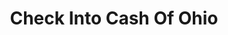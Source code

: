 ---
title: Check Into Cash Of Ohio
slug: check-into-cash-of-ohio
updated-on: '2024-05-30T13:44:31.749Z'
created-on: '2024-05-30T13:41:46.671Z'
published-on: '2024-05-30T13:54:32.469Z'
f_city-state-2:
- cms/city/middletown-oh.md
- cms/city/portsmouth-oh.md
- cms/city/elyria-oh.md
- cms/city/warren-oh.md
- cms/city/newark-oh.md
- cms/city/euclid-oh.md
- cms/city/wooster-oh.md
- cms/city/sidney-oh.md
- cms/city/bucyrus-oh.md
- cms/city/alliance-oh.md
- cms/city/sandusky-oh.md
- cms/city/niles-oh.md
- cms/city/youngstown-oh.md
- cms/city/lebanon-oh.md
- cms/city/hartville-oh.md
- cms/city/bryan-oh.md
- cms/city/piqua-oh.md
- cms/city/norwalk-oh.md
- cms/city/troy-oh.md
- cms/city/kent-oh.md
- cms/city/dover-oh.md
- cms/city/chillicothe-oh.md
- cms/city/defiance-oh.md
- cms/city/lima-oh.md
- cms/city/brunswick-oh.md
- cms/city/gallipolis-oh.md
- cms/city/mansfield-oh.md
- cms/city/oregon-oh.md
- cms/city/willoughby-oh.md
- cms/city/tiffin-oh.md
- cms/city/salem-oh.md
- cms/city/galion-oh.md
- cms/city/lorain-oh.md
- cms/city/harrison-oh.md
- cms/city/circleville-oh.md
- cms/city/massillon-oh.md
- cms/city/xenia-oh.md
- cms/city/hamilton-oh.md
- cms/city/canton-oh.md
- cms/city/toledo-oh.md
- cms/city/dayton-oh.md
- cms/city/marion-oh.md
- cms/city/lancaster-oh.md
- cms/city/akron-oh.md
- cms/city/findlay-oh.md
- cms/city/ashtabula-oh.md
- cms/city/springfield-oh.md
- cms/city/napoleon-oh.md
- cms/city/sonora-oh.md
- cms/city/bedford-oh.md
- cms/city/bowling-green-oh.md
f_locations:
- cms/payday-loan/check-into-cash-of-ohio-13512.md
- cms/payday-loan/check-into-cash-of-ohio-13513.md
- cms/payday-loan/check-into-cash-of-ohio-13514.md
- cms/payday-loan/check-into-cash-of-ohio-13515.md
- cms/payday-loan/check-into-cash-of-ohio-13516.md
- cms/payday-loan/check-into-cash-of-ohio-13517.md
- cms/payday-loan/check-into-cash-of-ohio-13518.md
- cms/payday-loan/check-into-cash-of-ohio-13519.md
- cms/payday-loan/check-into-cash-of-ohio-13520.md
- cms/payday-loan/check-into-cash-of-ohio-13521.md
- cms/payday-loan/check-into-cash-of-ohio-13522.md
- cms/payday-loan/check-into-cash-of-ohio-13523.md
- cms/payday-loan/check-into-cash-of-ohio-13524.md
- cms/payday-loan/check-into-cash-of-ohio-13525.md
- cms/payday-loan/check-into-cash-of-ohio-13526.md
- cms/payday-loan/check-into-cash-of-ohio-13527.md
- cms/payday-loan/check-into-cash-of-ohio-13528.md
- cms/payday-loan/check-into-cash-of-ohio-13529.md
- cms/payday-loan/check-into-cash-of-ohio-13530.md
- cms/payday-loan/check-into-cash-of-ohio-13531.md
- cms/payday-loan/check-into-cash-of-ohio-13532.md
- cms/payday-loan/check-into-cash-of-ohio-13533.md
- cms/payday-loan/check-into-cash-of-ohio-13534.md
- cms/payday-loan/check-into-cash-of-ohio-13535.md
- cms/payday-loan/check-into-cash-of-ohio-13536.md
- cms/payday-loan/check-into-cash-of-ohio-13537.md
- cms/payday-loan/check-into-cash-of-ohio-13538.md
- cms/payday-loan/check-into-cash-of-ohio-13539.md
- cms/payday-loan/check-into-cash-of-ohio-13540.md
- cms/payday-loan/check-into-cash-of-ohio-13541.md
- cms/payday-loan/check-into-cash-of-ohio-13542.md
- cms/payday-loan/check-into-cash-of-ohio-13543.md
- cms/payday-loan/check-into-cash-of-ohio-13544.md
- cms/payday-loan/check-into-cash-of-ohio-13545.md
- cms/payday-loan/check-into-cash-of-ohio-13546.md
- cms/payday-loan/check-into-cash-of-ohio-13547.md
- cms/payday-loan/check-into-cash-of-ohio-13548.md
- cms/payday-loan/check-into-cash-of-ohio-13549.md
- cms/payday-loan/check-into-cash-of-ohio-13550.md
- cms/payday-loan/check-into-cash-of-ohio-13551.md
- cms/payday-loan/check-into-cash-of-ohio-13552.md
- cms/payday-loan/check-into-cash-of-ohio-13553.md
- cms/payday-loan/check-into-cash-of-ohio-13554.md
- cms/payday-loan/check-into-cash-of-ohio-13555.md
- cms/payday-loan/check-into-cash-of-ohio-13556.md
- cms/payday-loan/check-into-cash-of-ohio-13557.md
- cms/payday-loan/check-into-cash-of-ohio-13558.md
- cms/payday-loan/check-into-cash-of-ohio-13559.md
- cms/payday-loan/check-into-cash-of-ohio-13560.md
- cms/payday-loan/check-into-cash-of-ohio-13561.md
- cms/payday-loan/check-into-cash-of-ohio-13562.md
- cms/payday-loan/check-into-cash-of-ohio-13563.md
- cms/payday-loan/check-into-cash-of-ohio-13564.md
- cms/payday-loan/check-into-cash-of-ohio-13565.md
- cms/payday-loan/check-into-cash-of-ohio-13566.md
- cms/payday-loan/check-into-cash-of-ohio-13567.md
- cms/payday-loan/check-into-cash-of-ohio-13568.md
- cms/payday-loan/check-into-cash-of-ohio-13569.md
- cms/payday-loan/check-into-cash-of-ohio-13570.md
- cms/payday-loan/check-into-cash-of-ohio-13571.md
- cms/payday-loan/check-into-cash-of-ohio-13572.md
- cms/payday-loan/check-into-cash-of-ohio-13573.md
- cms/payday-loan/check-into-cash-of-ohio-13574.md
- cms/payday-loan/check-into-cash-of-ohio-13575.md
- cms/payday-loan/check-into-cash-of-ohio-13576.md
- cms/payday-loan/check-into-cash-of-ohio-13577.md
- cms/payday-loan/check-into-cash-of-ohio-13578.md
- cms/payday-loan/check-into-cash-of-ohio-13579.md
- cms/payday-loan/check-into-cash-of-ohio-13580.md
- cms/payday-loan/check-into-cash-of-ohio-13581.md
- cms/payday-loan/check-into-cash-of-ohio-13582.md
- cms/payday-loan/check-into-cash-of-ohio-13583.md
f_states:
- cms/state/ohio.md
layout: '[company].html'
tags: company
---